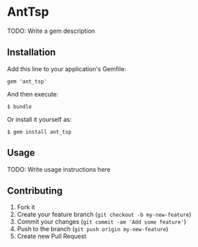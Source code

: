 # AntTsp

TODO: Write a gem description

## Installation

Add this line to your application's Gemfile:

    gem 'ant_tsp'

And then execute:

    $ bundle

Or install it yourself as:

    $ gem install ant_tsp

## Usage

TODO: Write usage instructions here

## Contributing

1. Fork it
2. Create your feature branch (`git checkout -b my-new-feature`)
3. Commit your changes (`git commit -am 'Add some feature'`)
4. Push to the branch (`git push origin my-new-feature`)
5. Create new Pull Request
